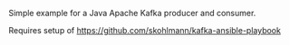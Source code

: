Simple example for a Java Apache Kafka producer and consumer.

Requires setup of https://github.com/skohlmann/kafka-ansible-playbook
